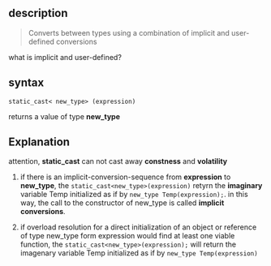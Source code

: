 ## description
> Converts between types using a combination of implicit and user-defined conversions

what is implicit and user-defined?
## syntax
```
static_cast< new_type> (expression)
```
returns a value of type **new_type**

## Explanation
attention, **static_cast** can not cast away **constness** and **volatility**

1. if there is an implicit-conversion-sequence from **expression** to **new_type**, the `static_cast<new_type>(expression)` retyrn the **imaginary** variable Temp initialized as if by `new_type Temp(expression);`. in this way, the call to the constructor of new_type is called **implicit conversions**.


1. if overload resolution for a direct initialization of an object or reference of type new_type form expression would find at least one viable function, the `static_cast<new_type>(expression);` will return the imagenary variable Temp initialized as if by `new_type Temp(expression)`
